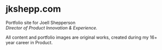 # jkshepp.com
Portfolio site for Joell Shepperson<br/>
_Director of Product Innovation & Experience._

All content and portfolio images are original works, created during my 16+ year career in Product.<br/>
